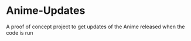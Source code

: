 # Anime-Updates
A proof of concept project to get updates of the Anime released when the code is run
